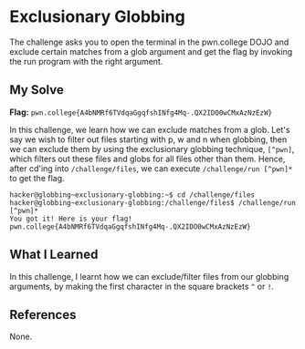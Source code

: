 # Exclusionary Globbing
The challenge asks you to open the terminal in the pwn.college DOJO and exclude certain matches from a glob argument and get the flag by invoking the run program with the right argument.

## My Solve
**Flag:** `pwn.college{A4bNMRf6TVdqaGgqfshINfg4Mq-.QX2IDO0wCMxAzNzEzW}`

In this challenge, we learn how we can exclude matches from a glob. Let's say we wish to filter out files starting with p, w and n when globbing, then we can exclude them by using the exclusionary globbing technique, `[^pwn]`, which filters out these files and globs for all files other than them. Hence, after cd'ing into `/challenge/files`, we can execute `/challenge/run [^pwn]*` to get the flag.


```
hacker@globbing~exclusionary-globbing:~$ cd /challenge/files
hacker@globbing~exclusionary-globbing:/challenge/files$ /challenge/run [^pwn]*
You got it! Here is your flag!
pwn.college{A4bNMRf6TVdqaGgqfshINfg4Mq-.QX2IDO0wCMxAzNzEzW}
```


## What I Learned
In this challenge, I learnt how we can exclude/filter files from our globbing arguments, by making the first character in the square brackets `^` or `!`.

## References
None.